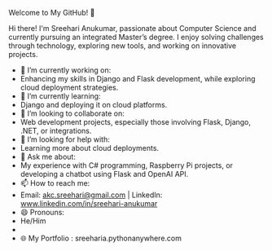 Welcome to My GitHub! 👋

Hi there! I'm Sreehari Anukumar, passionate about Computer Science and currently pursuing an integrated Master’s degree. I enjoy solving challenges through technology, exploring new tools, and working on innovative projects.

- 🔭 I’m currently working on:
- Enhancing my skills in Django and Flask development, while exploring cloud deployment strategies.
- 🌱 I’m currently learning:
- Django and deploying it on cloud platforms.
- 👯 I’m looking to collaborate on:
- Web development projects, especially those involving Flask, Django, .NET, or integrations.
- 🤔 I’m looking for help with:
- Learning more about cloud deployments.
- 💬 Ask me about:
- My experience with C# programming, Raspberry Pi projects, or developing a chatbot using Flask and OpenAI API.
- 📫 How to reach me:
- Email: akc.sreehari@gmail.com | LinkedIn: www.linkedin.com/in/sreehari-anukumar 
- 😄 Pronouns:
- He/Him
- 
- 🌐 My Portfolio : sreeharia.pythonanywhere.com

